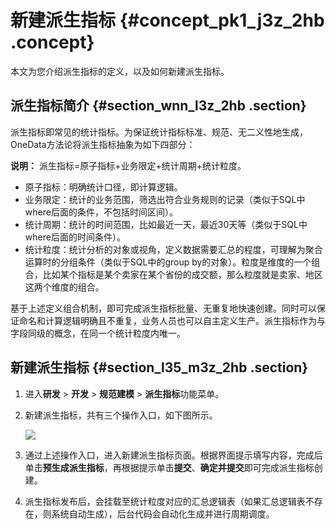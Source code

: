 # 新建派生指标 {#concept_pk1_j3z_2hb .concept}

本文为您介绍派生指标的定义，以及如何新建派生指标。

## 派生指标简介 {#section_wnn_l3z_2hb .section}

派生指标即常见的统计指标。为保证统计指标标准、规范、无二义性地生成，OneData方法论将派生指标抽象为如下四部分：

**说明：** 派生指标=原子指标+业务限定+统计周期+统计粒度。

-   原子指标：明确统计口径，即计算逻辑。
-   业务限定：统计的业务范围，筛选出符合业务规则的记录（类似于SQL中where后面的条件，不包括时间区间）。
-   统计周期：统计的时间范围，比如最近一天，最近30天等（类似于SQL中where后面的时间条件）。
-   统计粒度：统计分析的对象或视角，定义数据需要汇总的程度，可理解为聚合运算时的分组条件（类似于SQL中的group by的对象）。粒度是维度的一个组合，比如某个指标是某个卖家在某个省份的成交额，那么粒度就是卖家、地区这两个维度的组合。

基于上述定义组合机制，即可完成派生指标批量、无重复地快速创建。同时可以保证命名和计算逻辑明确且不重复，业务人员也可以自主定义生产。派生指标作为与字段同级的概念，在同一个统计粒度内唯一。

## 新建派生指标 {#section_l35_m3z_2hb .section}

1.  进入**研发** \> **开发** \> **规范建模** \> **派生指标**功能菜单。
2.  新建派生指标，共有三个操作入口，如下图所示。

    ![](http://static-aliyun-doc.oss-cn-hangzhou.aliyuncs.com/assets/img/149071/156134703341743_zh-CN.png)

3.  通过上述操作入口，进入新建派生指标页面。根据界面提示填写内容，完成后单击**预生成派生指标**，再根据提示单击**提交**、**确定并提交**即可完成派生指标创建。
4.  派生指标发布后，会挂载至统计粒度对应的汇总逻辑表（如果汇总逻辑表不存在，则系统自动生成），后台代码会自动化生成并进行周期调度。

